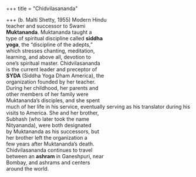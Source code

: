 +++
title = "Chidvilasananda"

+++
(b. Malti Shetty, 1955) Modern Hindu  
teacher and successor to Swami  
**Muktananda**. Muktananda taught a  
type of spiritual discipline called **siddha**  
**yoga**, the “discipline of the adepts,”  
which stresses chanting, meditation,  
learning, and above all, devotion to  
one’s spiritual master. Chidvilasananda  
is the current leader and preceptor of  
**SYDA** (Siddha Yoga Dham America), the  
organization founded by her teacher.  
During her childhood, her parents and  
other members of her family were  
Muktananda’s disciples, and she spent  
much of her life in his service, eventually serving as his translator during his visits to America. She and her brother,  
Subhash (who later took the name  
Nityananda), were both designated  
by Muktananda as his successors, but  
her brother left the organization a  
few years after Muktananda’s death.  
Chidvilasananda continues to travel  
between an **ashram** in Ganeshpuri, near  
Bombay, and ashrams and centers  
around the world.